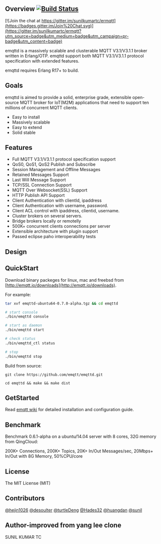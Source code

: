 
## Overview [![Build Status](https://travis-ci.org/emqtt/emqttd.svg?branch=master)](https://travis-ci.org/emqtt/emqttd)

[![Join the chat at https://gitter.im/sunilkumartc/ermqtt](https://badges.gitter.im/Join%20Chat.svg)](https://gitter.im/sunilkumartc/ermqtt?utm_source=badge&utm_medium=badge&utm_campaign=pr-badge&utm_content=badge)

emqttd is a massively scalable and clusterable MQTT V3.1/V3.1.1 broker written in Erlang/OTP. emqttd support both MQTT V3.1/V3.1.1 protocol specification with extended features.

emqttd requires Erlang R17+ to build.


## Goals

emqttd is aimed to provide a solid, enterprise grade, extensible open-source MQTT broker for IoT(M2M) applications that need to support ten millions of concurrent MQTT clients.

* Easy to install
* Massively scalable
* Easy to extend
* Solid stable


## Features

* Full MQTT V3.1/V3.1.1 protocol specification support
* QoS0, QoS1, QoS2 Publish and Subscribe
* Session Management and Offline Messages
* Retained Messages Support
* Last Will Message Support
* TCP/SSL Connection Support
* MQTT Over Websocket(SSL) Support
* HTTP Publish API Support
* Client Authentication with clientId, ipaddress
* Client Authentication with username, password.
* Client ACL control with ipaddress, clientid, username.
* Cluster brokers on several servers.
* Bridge brokers locally or remotelly
* 500K+ concurrent clients connections per server
* Extensible architecture with plugin support
* Passed eclipse paho interoperability tests


## Design



## QuickStart

Download binary packeges for linux, mac and freebsd from [http://emqtt.io/downloads](http://emqtt.io/downloads).

For example:

```sh
tar xvf emqttd-ubuntu64-0.7.0-alpha.tgz && cd emqttd

# start console
./bin/emqttd console

# start as daemon
./bin/emqttd start

# check status
./bin/emqttd_ctl status

# stop
./bin/emqttd stop
``` 

Build from source:

```
git clone https://github.com/emqtt/emqttd.git

cd emqttd && make && make dist
```


## GetStarted

Read [emqtt wiki](https://github.com/emqtt/emqttd/wiki) for detailed installation and configuration guide.


## Benchmark

Benchmark 0.6.1-alpha on a ubuntu/14.04 server with 8 cores, 32G memory from QingCloud:

200K+ Connections, 200K+ Topics, 20K+ In/Out Messages/sec, 20Mbps+ In/Out with 8G Memory, 50%CPU/core


## License

The MIT License (MIT)


## Contributors

[@hejin1026](https://github.com/hejin1026)
[@desoulter](https://github.com/desoulter)
[@turtleDeng](https://github.com/turtleDeng)
[@Hades32](https://github.com/Hades32)
[@huangdan](https://github.com/huangdan)
[@sunil](https://github.com/sunilkumar.tc)



## Author-improved from  yang lee clone
SUNIL KUMAR TC


